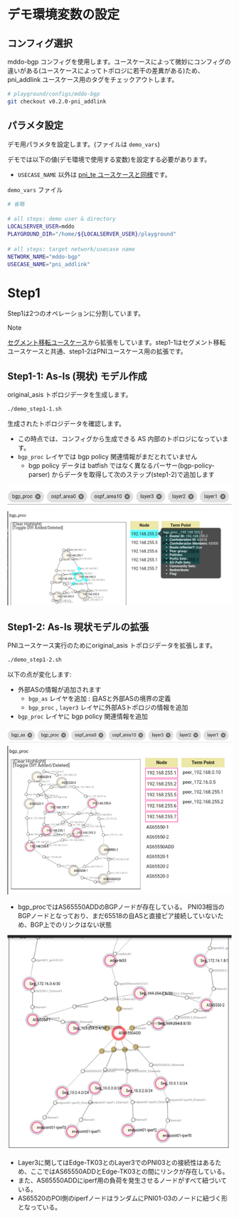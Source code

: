 
# デモ環境変数の設定

## コンフィグ選択

mddo-bgp コンフィグを使用します。ユースケースによって微妙にコンフィグの違いがある(ユースケースによってトポロジに若干の差異がある)ため、pni_addlink ユースケース用のタグをチェックアウトします。

```bash
# playground/configs/mddo-bgp
git checkout v0.2.0-pni_addlink
```

## パラメタ設定

デモ用パラメタを設定します。(ファイルは `demo_vars`)

デモでは以下の値(デモ環境で使用する変数)を設定する必要があります。
- `USECASE_NAME` 以外は [pni_te ユースケースと同様](../pni_te/step1.md)です。

`demo_vars` ファイル

```bash
# 省略

# all steps: demo user & directory
LOCALSERVER_USER=mddo
PLAYGROUND_DIR="/home/${LOCALSERVER_USER}/playground"

# all steps: target network/usecase name
NETWORK_NAME="mddo-bgp"
USECASE_NAME="pni_addlink"
```

# Step1

Step1は2つのオペレーションに分割しています。

> [!NOTE]
> [セグメント移転ユースケース](../move_seg/introduction.md)から拡張をしています。step1-1はセグメント移転ユースケースと共通、step1-2はPNIユースケース用の拡張です。

## Step1-1: **As-Is (現状) モデル作成**

original_asis トポロジデータを生成します。

```bash
./demo_step1-1.sh
```

生成されたトポロジデータを確認します。

- この時点では、コンフィグから生成できる AS 内部のトポロジになっています。
- `bgp_proc` レイヤでは bgp policy 関連情報がまだとれていません
    - bgp policy データは batfish ではなく異なるパーサー(bgp-policy-parser) からデータを取得して次のステップ(step1-2)で追加します

![layers](fig/step11_layers.png)
![bgp_proc layer](fig/step11_bgp_proc.png)

## Step1-2: As-Is 現状モデルの拡張

PNIユースケース実行のためにoriginal_asis トポロジデータを拡張します。

```bash
./demo_step1-2.sh
```

以下の点が変化します:
- 外部ASの情報が追加されます
  - `bgp_as` レイヤを追加 : 自ASと外部ASの境界の定義
  - `bgp_proc` , `layer3` レイヤに外部ASトポロジの情報を追加
- `bgp_proc` レイヤに bgp policy 関連情報を追加

![layers](fig/step12_layers.png)
![bgp_proc layer](fig/step12_bgp_proc.png)
- bgp_procではAS65550ADDのBGPノードが存在している。
  PNI03相当のBGPノードとなっており、まだ65518の自ASと直接ピア接続していないため、BGP上でのリンクはない状態

![bgp_proc as655550](fig/step12_layer3_pni03.png)
- Layer3に関してはEdge-TK03とのLayer3でのPNI03との接続性はあるため、ここではAS65550ADDとEdge-TK03との間にリンクが存在している。
- また、AS65550ADDにiperf用の負荷を発生させるノードがすべて紐づいている。
- AS65520のPOI側のiperfノードはランダムにPNI01-03のノードに紐づく形となっている。
